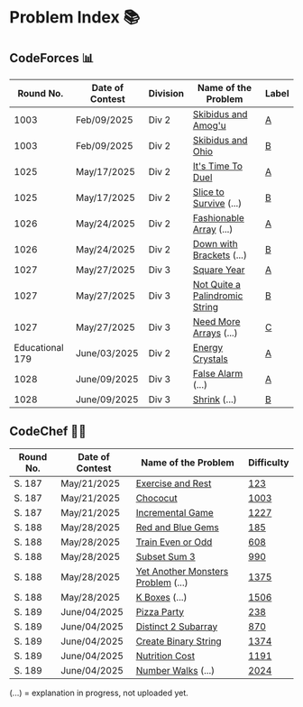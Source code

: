 # Problem Index 📚

## CodeForces 📊
| Round No.     | Date of Contest | Division | Name of the Problem                           | Label |
| ------------- | --------------- | -------- | --------------------------------------------- | ----------- |
| 1003          | Feb/09/2025     | Div 2    | [Skibidus and Amog'u](https://github.com/risha2211/Competitive-Programming/blob/main/Skibidus-and-Amog'u.md)     | [A](https://codeforces.com/contest/2065/problem/A)          |
| 1003          | Feb/09/2025     | Div 2    | [Skibidus and Ohio](https://github.com/risha2211/Competitive-Programming/blob/main/Skibidus-and-Ohio.md)       | [B](https://codeforces.com/contest/2065/problem/B)         |
| 1025          | May/17/2025     | Div 2    | [It's Time To Duel](https://github.com/risha2211/Competitive-Programming/blob/main/It's-Time-To-Duel.md)       | [A](https://codeforces.com/contest/2109/problem/A)         |
| 1025          | May/17/2025     | Div 2    | [Slice to Survive](https://github.com/risha2211/Competitive-Programming/blob/main/Slice-to-Survive.md) (...)         | [B](https://codeforces.com/contest/2109/problem/B)          |
| 1026          | May/24/2025     | Div 2    | [Fashionable Array](https://github.com/risha2211/Competitive-Programming/blob/main/Fashionable-Array.md) (...)       | [A](https://codeforces.com/contest/2110/problem/A)          |
| 1026          | May/24/2025     | Div 2    | [Down with Brackets](https://github.com/risha2211/Competitive-Programming/blob/main/Down-with-Brackets.md) (...)    | [B](https://codeforces.com/contest/2110/problem/B)           |
| 1027          | May/27/2025     | Div 3    | [Square Year](https://github.com/risha2211/Competitive-Programming/blob/main/Square-Year.md)                  | [A](https://codeforces.com/contest/2114/problem/A)          |
| 1027          | May/27/2025     | Div 3    | [Not Quite a Palindromic String](https://github.com/risha2211/Competitive-Programming/blob/main/Not-Quite-a-Palindromic-String.md) |[B](https://codeforces.com/contest/2114/problem/B)           |
| 1027          | May/27/2025     | Div 3    | [Need More Arrays](https://github.com/risha2211/Competitive-Programming/blob/main/Need-More-Arrays.md) (...)           | [C](https://codeforces.com/contest/2114/problem/C)           |
| Educational 179 | June/03/2025  | Div 2    | [Energy Crystals](https://github.com/risha2211/Competitive-Programming/blob/main/Energy-Crystals.md)    | [A](https://codeforces.com/contest/2111/problem/A)       |
| 1028          | June/09/2025            | Div 3    | [False Alarm](https://github.com/risha2211/Competitive-Programming/blob/main/False-Alarm.md) (...)| [A](https://codeforces.com/contest/2117/problem/A) |
| 1028          | June/09/2025            | Div 3    | [Shrink](https://github.com/risha2211/Competitive-Programming/blob/main/Shrink.md) (...) | [B](https://codeforces.com/contest/2117/problem/B) |



## CodeChef 🧑‍🍳

| Round No. | Date of Contest | Name of the Problem                                                                                      | Difficulty                                        |
| --------- | --------------- | -------------------------------------------------------------------------------------------------------- | ------------------------------------------------- |
| S. 187    | May/21/2025     | [Exercise and Rest](https://github.com/risha2211/Competitive-Programming/blob/main/Exercise-and-Rest.md)| [123](https://www.codechef.com/problems/EXREST)   |
| S. 187    | May/21/2025     | [Chococut](https://github.com/risha2211/Competitive-Programming/blob/main/Chococut.md)                  | [1003](https://www.codechef.com/problems/CHOCUT)  |
| S. 187    | May/21/2025     | [Incremental Game](https://github.com/risha2211/Competitive-Programming/blob/main/Incremental-Game.md)  | [1227](https://www.codechef.com/problems/INCGAME) |
| S. 188    | May/28/2025     | [Red and Blue Gems](https://github.com/risha2211/Competitive-Programming/blob/main/Red-and-Blue-Gems.md)| [185](https://www.codechef.com/problems/REDBLUEGEM)|
| S. 188    | May/28/2025     | [Train Even or Odd](https://github.com/risha2211/Competitive-Programming/blob/main/Train-Even-or-Odd.md)| [608](https://www.codechef.com/problems/TRAINEVOD) |
| S. 188    | May/28/2025     | [Subset Sum 3](https://github.com/risha2211/Competitive-Programming/blob/main/Subset-Sum-3.md)           | [990](https://www.codechef.com/problems/SUBSUM3)  |
| S. 188    | May/28/2025     | [Yet Another Monsters Problem](https://github.com/risha2211/Competitive-Programming/blob/main/Yet-Another-Monsters-Problem.md) (...) | [1375](https://www.codechef.com/problems/YETMON)  |
| S. 188    | May/28/2025     | [K Boxes](https://github.com/risha2211/Competitive-Programming/blob/main/K-Boxes.md) (...)               | [1506](https://www.codechef.com/problems/KBOXES)  |
| S. 189    | June/04/2025    | [Pizza Party](https://github.com/risha2211/Competitive-Programming/blob/main/Pizza-Party.md)          | [238](https://www.codechef.com/problems/PIZZAPARTY) |
| S. 189    | June/04/2025    | [Distinct 2 Subarray](https://github.com/risha2211/Competitive-Programming/blob/main/Distinct-2-Subarray.md) | [870](https://www.codechef.com/problems/DIS2SUB) |
| S. 189    | June/04/2025    | [Create Binary String](https://github.com/risha2211/Competitive-Programming/blob/main/Create-Binary-String.md) | [1374](https://www.codechef.com/problems/CREATEBINSTR) |
| S. 189    | June/04/2025    | [Nutrition Cost](https://github.com/risha2211/Competitive-Programming/blob/main/Nutrition-Cost.md)      | [1191](https://www.codechef.com/problems/NUTRICOST)  |
| S. 189    | June/04/2025    | [Number Walks](https://github.com/risha2211/Competitive-Programming/blob/main/Number-Walks.md) (...)         | [2024](https://www.codechef.com/problems/NUMBERWALK) |

(...) = explanation in progress, not uploaded yet.
